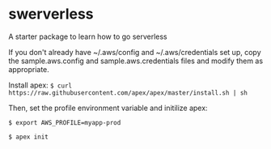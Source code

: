 # swerverless
A starter package to learn how to go serverless

If you don't already have ~/.aws/config and ~/.aws/credentials set up,
copy the sample.aws.config and sample.aws.credentials files and modify
them as appropriate.

Install apex: `$ curl https://raw.githubusercontent.com/apex/apex/master/install.sh | sh`

Then, set the profile environment variable and initilize apex:

`$ export AWS_PROFILE=myapp-prod`

`$ apex init`
 
